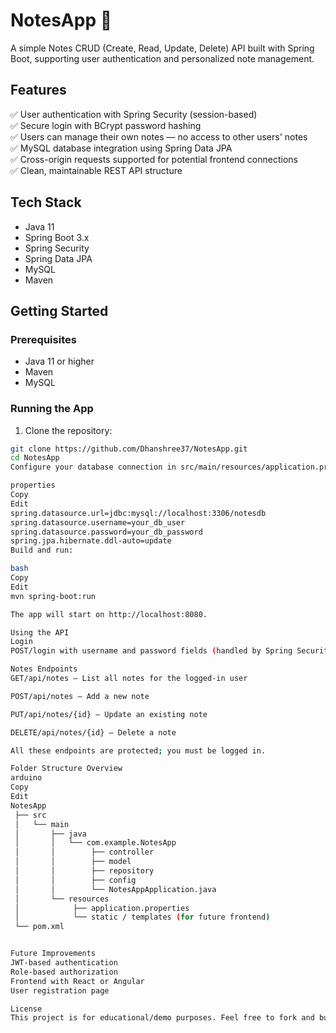 # NotesApp 📝

A simple Notes CRUD (Create, Read, Update, Delete) API built with Spring Boot, supporting user authentication and personalized note management.

## Features

✅ User authentication with Spring Security (session-based)  
✅ Secure login with BCrypt password hashing  
✅ Users can manage their own notes — no access to other users' notes  
✅ MySQL database integration using Spring Data JPA  
✅ Cross-origin requests supported for potential frontend connections  
✅ Clean, maintainable REST API structure  

## Tech Stack

- Java 11
- Spring Boot 3.x
- Spring Security
- Spring Data JPA
- MySQL
- Maven

## Getting Started

### Prerequisites

- Java 11 or higher
- Maven
- MySQL

### Running the App

1. Clone the repository:

```bash
git clone https://github.com/Dhanshree37/NotesApp.git
cd NotesApp
Configure your database connection in src/main/resources/application.properties:

properties
Copy
Edit
spring.datasource.url=jdbc:mysql://localhost:3306/notesdb
spring.datasource.username=your_db_user
spring.datasource.password=your_db_password
spring.jpa.hibernate.ddl-auto=update
Build and run:

bash
Copy
Edit
mvn spring-boot:run

The app will start on http://localhost:8080.

Using the API
Login
POST/login with username and password fields (handled by Spring Security).

Notes Endpoints
GET/api/notes — List all notes for the logged-in user

POST/api/notes — Add a new note

PUT/api/notes/{id} — Update an existing note

DELETE/api/notes/{id} — Delete a note

All these endpoints are protected; you must be logged in.

Folder Structure Overview
arduino
Copy
Edit
NotesApp
 ├── src
 │   └── main
 │       ├── java
 │       │   └── com.example.NotesApp
 │       │        ├── controller
 │       │        ├── model
 │       │        ├── repository
 │       │        ├── config
 │       │        └── NotesAppApplication.java
 │       └── resources
 │            ├── application.properties
 │            └── static / templates (for future frontend)
 └── pom.xml


Future Improvements
JWT-based authentication
Role-based authorization
Frontend with React or Angular
User registration page

License
This project is for educational/demo purposes. Feel free to fork and build upon it!

